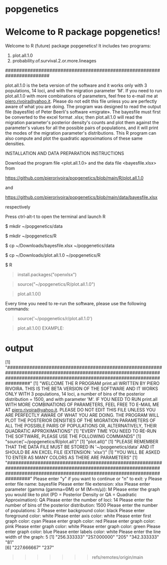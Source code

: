 # popgenetics
Welcome to R package popgenetics!
=======
Welcome to R (future) package popgenetics!
It includes two programs:
1) plot.all.1.0
2) probability.of.survival.2.or.more.lineages

########################################################################

plot.all.1.0 is the beta version of the software and it works only with 3 populations, 14 loci, and with the migration parameter 'M'. If you need to run plot.all.1.0 with more combinations of parameters, feel free to e-mail me at piero.rivoira@yahoo.it. Please do not edit this file unless you are perfectly aware of what you are doing. The program was designed to read the output file (bayesfile) of Peter Beerli's software «migrate». The bayesfile must first be converted to the excel format .xlsx; then plot.all.1.0 will read the migration parameter's posterior density's counts and plot them against the parameter's values for all the possible pairs of populations, and it will print the modes of the migration parameter's distributions. This R program can also compute and plot the quadratic approximations of these same densities.

INSTALLATION AND DATA PREPARATION INSTRUCTIONS

Download the program 
file <plot.all.1.0>
and the data file
<bayesfile.xlsx> 
from

https://github.com/pierorivoira/popgenetics/blob/main/R/plot.all.1.0

and

https://github.com/pierorivoira/popgenetics/blob/main/data/bayesfile.xlsx 

respectively

Press ctrl-alt-t to open the terminal and launch R

$ mkdir ~/popgenetics/data

$ mkdir ~/popgenetics/R

$ cp ~/Downloads/bayesfile.xlsx ~/popgenetics/data

$ cp ~/Downloads/plot.all.1.0 ~/popgenetics/R 

$ R

> install.packages("openxlsx")

> source("~/popgenetics/R/plot.all.1.0")

> plot.all.1.0()

Every time you need to re-run the software, please use the following commands:

> source('~/popgenetics/r/plot.all.1.0')

> plot.all.1.0()
EXAMPLE:
# output
[1] "#################################################################################################################################################################################"
[1] "WELCOME THE R PROGRAM print.all WRITTEN BY PIERO RIVOIRA. THIS IS THE BETA VERSION OF THE SOFTWARE AND IT WORKS ONLY WITH 3 populations, 14 loci, a number of bins of the posterior distribution = 1500, and with parameter 'M'. IF YOU NEED TO RUN print.all WITH MORE COMBINATIONS OF PARAMETERS, FEEL FREE TO E-MAIL ME AT piero.rivoira@yahoo.it. PLEASE DO NOT EDIT THIS FILE UNLESS YOU ARE PERFECTLY AWARE OF WHAT YOU ARE DOING. THE PROGRAM WILL PLOT THE POSTERIOR DENSITIES OF THE MIGRATION PARAMETERS OF ALL THE POSSIBLE PAIRS OF POPULATIONS OR, ALTERNATIVELY, THEIR QUADRATIC APPROXIMATIONS"
[1] "EVERY TIME YOU NEED TO RE-RUN THE SOFTWARE, PLEASE USE THE FOLLOWING COMMANDS"
[1] "source('~/popgenetics/R/plot.all')"
[1] "plot.all()"
[1] "PLEASE REMEMBER THAT THE DATA FILE MUST BE STORED IN '~/popgenetics/data' AND IT SHOULD BE AN EXCEL FILE (EXTENSION: 'xlsx')"
[1] "YOU WILL BE ASKED TO ENTER AS MANY COLORS AS THERE ARE PARAMETERS"
[1] "#################################################################################################################################################################################"
Please enter "y" if you want to continue or "n" to exit: y
Please enter file name: bayesfile
Please enter file extension: xlsx
Please enter parameter (gamma (gamma=ΘM) or M (M=m/μ)): M
Please enter the graph you would like to plot (PD = Posterior Density or QA = Quadratic Approximation): QA
Please enter the number of loci: 14
Please enter the number of bins of the posterior distribution: 1500
Please enter the number of populations: 3
Please enter background color: black
Please enter foreground color: white
Please enter axis color: white
Please enter first graph color: cyan
Please enter graph color: red
Please enter graph color: pink
Please enter graph color: white
Please enter graph color: green
Please enter graph color: blue
Please enter labels color: white
Please enter the line width of the graph: 5
[1] "256.333333" "257.000000" "205"        "342.333333" "81"        
[6] "227.666667" "237"       
> 

>>>>>>> refs/remotes/origin/main
